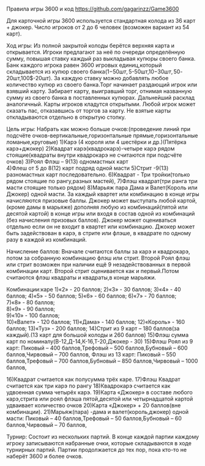 Правила игры 3600 и код https://github.com/gagarinzz/Game3600

Для карточной игры 3600 используется стандартная колода из 36 карт + джокер. Число игроков от 2 до 6 человек (возможен вариант из 54 карт).

Ход игры: Из полной закрытой колоды берётся верхняя карта и открывается. Игроки предлагают за неё по очереди определённую сумму, повышая ставку каждый раз выкладывая купюры своего банка.
Банк каждого игрока равен 3600 игровых единиц,который складывается из купюр своего банка(1$-50шт,5$-50шт,10$-30шт,50$-20шт,100$-20шт). 
За каждую ставку можно добавлять любое количество купюр из своего банка.Торг начинает раздающий игрок или взявший карту. 
Забирает карту, выигравший торг, отнимая названную сумму из своего банка в поставленных купюрах. Дальнейший расклад аналогичный. Карты игроков кладутся открытыми. Любой игрок может сказать пас, отказавшись от торгов за карту. Не взятые карты откладываются отдельно в открытую стопку.

Цель игры: Набрать как можно больше очков:(проведение линий при подсчёте очков-вертикальные,горизонтальные прямые,горизонтальные ломаные,круговые)
1)Карэ (4 короля или 4 шестёрки и др.)(Пятёрка карэ+джокер)
2)Квадрат карэ(квадрокарэ)-четыре карэ рядом стоящие(квадраты внутри квадрокарэ не считаются при подсчёте очков)
3)Роял Флэш – 9(13) одномастных карт  
4)Флеш от 5 до 8(12) карт подряд одной масти
5)Стрит -9(13) разномастных карт последовательно. 
6)Квадрат - Три тройки(только рядом стоящие по рангу,разных мастей),
7)Флэш квадрат(три ранга три масти стоящие только рядом)
8)Марьяж пара Дама и Валет(Король или Джокер) одной масти.
За каждый квартет или комбинацию в конце игры начисляются призовые баллы. Джокер может выступать любой картой,(кроме дамы в марьяже) дополняя любую из комбинаций(пятой или десятой картой) в конце игры или входя в состав одной из комбинаций (без начисления призовых баллов). Джокер может оцениваться отдельно если он не входит в квартет или комбинацию. Джокер может быть задействован в карэ, в стрите или флэше, в квадрате по одному разу в каждой из комбинаций. 

Начисление баллов: Вначале считаются баллы за карэ и квадрокарэ, потом за собранную комбинацию флэш или стрит. Второй Роял флэш или стрит возможен при наличии ещё 9 незадействованных в первой комбинации карт. Второй стрит оценивается как и первый.Потом считаются флэш квадраты и квадраты,в конце марьяжи.

Комбинации:каре
1)«2» - 20 баллов; 
2)«3» - 30 баллов; 
3)«4» - 40 баллов; 
4)«5» - 50 баллов; 
5)«6» - 60 баллов; 
6)«7» - 70 баллов;  
7)«8» - 80 баллов;  
8)«9» - 90 баллов;  
9)«10» - 100 баллов;  
10)«Валет» - 120 баллов; 
11)«Дама» - 140 баллов;
12)«Король» - 160 баллов; 
13)«Туз» - 200 баллов;
14)Стрит из 9 карт – 180 баллов(за каждый).(13 карт для большой колоды и 260 баллов)
15)Флэш сумма карт по номиналу(В-12,Д-14,К-16,Т-20,Джокер - 30)
15)Флэш Роял  из 9 карт:
   Пиковый – 400 баллов,Трефовый – 500 баллов,Бубновый – 600 баллов,Чирвовый – 700 баллов,
   Флэш  из 13 карт:
   Пиковый – 550 баллов,Трефовый – 700 баллов,Бубновый – 850 баллов,Чирвовый – 1000 баллов,

16)Квадрат считается как полусумма трёх каре.
17)Флэш Квадрат считается как три карэ по рангу
18)Квадрокарэ считается как удвоенная сумма четырёх карэ. 
19)Карта «Джокер» в составе любого карэ,стрита или роял флэша пятой,десятой или четырнадцатой картой удваивает количество очков
20)Карта «Джокер» + 20 баллов(вне комбинации).
21)Марьяж(пара) -дама и валет(король,джокер) одной масти:
Пиковый – 40 баллов,Трефовый – 50 баллов,Бубновый – 60 баллов,Чирвовый – 70 баллов,


Турнир: Состоит из нескольких партий.
В конце каждой партии каждому игроку записываются набранные очки, которые складываются в ходе турнирных партий. Партии продолжается до тех пор, пока кто-то не наберёт 3600 и более очков.





